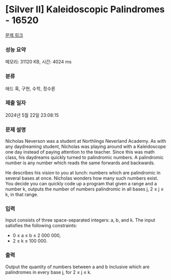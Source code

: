 # [Silver II] Kaleidoscopic Palindromes - 16520 

[문제 링크](https://www.acmicpc.net/problem/16520) 

### 성능 요약

메모리: 31120 KB, 시간: 4024 ms

### 분류

애드 혹, 구현, 수학, 정수론

### 제출 일자

2024년 5월 22일 23:08:15

### 문제 설명

<p>Nicholas Neverson was a student at Northlings Neverland Academy. As with any daydreaming student, Nicholas was playing around with a Kaleidoscope one day instead of paying attention to the teacher. Since this was math class, his daydreams quickly turned to palindromic numbers. A palindromic number is any number which reads the same forwards and backwards.</p>

<p>He describes his vision to you at lunch: numbers which are palindromic in several bases at once. Nicholas wonders how many such numbers exist. You decide you can quickly code up a program that given a range and a number k, outputs the number of numbers palindromic in all bases j, 2 ≤ j ≤ k, in that range.</p>

### 입력 

 <p>Input consists of three space-separated integers: a, b, and k. The input satisfies the following constraints:</p>

<ul>
	<li>0 ≤ a ≤ b ≤ 2 000 000,</li>
	<li>2 ≤ k ≤ 100 000.</li>
</ul>

### 출력 

 <p>Output the quantity of numbers between a and b inclusive which are palindromes in every base j, for 2 ≤ j ≤ k.</p>

